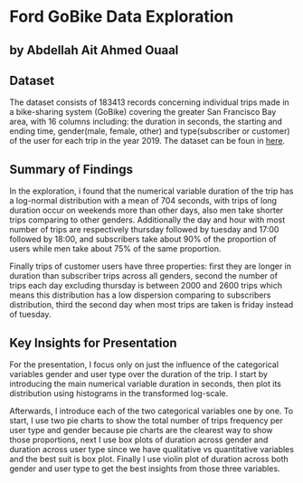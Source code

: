 # Ford GoBike Data Exploration

## by Abdellah Ait Ahmed Ouaal


## Dataset

The dataset consists of 183413 records concerning individual trips made in a bike-sharing system (GoBike) covering the greater San Francisco Bay area, with 16 columns including: the duration in seconds, the starting and ending time, gender(male, female, other) and type(subscriber or customer) of the user for each trip in the year 2019.
The dataset can be foun in [here](https://video.udacity-data.com/topher/2020/October/5f91cf38_201902-fordgobike-tripdata/201902-fordgobike-tripdata.csv).

## Summary of Findings

In the exploration, i found that the numerical variable duration of the trip has a log-normal distribution with a mean of 704 seconds, with trips of long duration occur on weekends more than other days, also men take shorter trips comparing to other genders. Additionally the day and hour with most number of trips are respectively thursday followed by tuesday and 17:00 followed by 18:00, and subscribers take about 90% of the proportion of users while men take about 75% of the same proportion.

Finally trips of customer users have three properties: first they are longer in duration than subscriber trips across all genders, second the number of trips each day excluding thursday is between 2000 and 2600 trips which means this distribution has a low dispersion comparing to subscribers distribution, third the second day when most trips are taken is friday instead of tuesday. 

## Key Insights for Presentation

For the presentation, I focus only on just the influence of the categorical variables gender and user type over the duration of the trip. I start by introducing the main numerical variable duration in seconds, then plot its distribution using histograms in the transformed log-scale.

Afterwards, I introduce each of the two categorical variables one by one. To start, I use two pie charts to show the total number of trips frequency per user type and gender because pie charts are the clearest way to show those proportions, next I use box plots of duration across gender and duration across user type since we have qualitative vs quantitative variables and the best suit is box plot. Finally I use violin plot of duration across both gender and user type to get the best insights from those three variables.